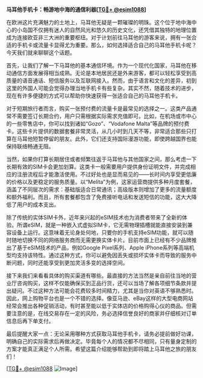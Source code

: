 **马耳他手机卡：畅游地中海的通信利器[[TG💪+ @esim1088](https://t.me/s/esim1088)]**

在欧洲这片充满魅力的土地上，马耳他无疑是一颗璀璨的明珠。这个位于地中海中心的小岛国不仅拥有迷人的自然风光和悠久的历史文化，还凭借其独特的地理位置成为连接欧亚非三大洲的重要枢纽。对于计划前往马耳他的游客来说，拥有一张合适的手机卡或流量卡显得尤为重要。那么，如何选择适合自己的马耳他手机卡呢？今天我们就来聊聊这个话题。

首先，让我们了解一下马耳他的基本通信环境。作为一个现代化国家，马耳他在移动通信方面发展得相当成熟。无论是本地居民还是外来游客，都可以轻松享受到高质量的语音通话、短信服务以及互联网接入。然而，由于语言和文化的差异，初到这里的外国人可能会觉得办理当地手机卡有些复杂。其实不然，随着技术的进步，现在有许多便捷的方式可以帮助你快速获得一张适合自己的马耳他手机卡。

对于短期旅行者而言，购买一张预付费的流量卡是最常见的选择之一。这类产品通常不需要签订长期合约，用户只需根据实际需求充值即可。比如，在机场或市中心的一些零售店中，你可以找到诸如“Gozo”、“Vodafone Malta”等品牌的预付费卡。这些卡片提供的数据套餐非常灵活，从几小时到几天不等，非常适合那些只打算在马耳他短暂停留的朋友。此外，它们还支持国际漫游功能，即使跨越国界也能保持联络畅通无阻。

当然，如果你打算长期居住或者频繁往返于马耳他与其他国家之间，那么考虑一下长期有效的SIM卡会更加划算。这类卡一般需要用户提供身份证明文件，并完成相应的注册流程后才能激活使用。不过好处也是显而易见的——长时间内享受更低廉的价格以及更稳定的服务质量。以“Melita”为例，这家运营商提供多种月度套餐，涵盖了不同层次的需求：基础版适合日常通讯；高级版本则增加了更多的流量额度和额外福利。而且，所有套餐都包含了免费接听电话和发送短信的功能，这大大降低了用户的成本支出。

除了传统的实体SIM卡外，近年来兴起的eSIM技术也为消费者带来了全新的体验。所谓eSIM，就是一种嵌入式虚拟SIM卡，它无需物理插槽就能直接安装到兼容设备上运行。这意味着无论身处何地，只要你的手机支持eSIM功能，就可以随时随地切换不同的网络服务商而无需更换实体卡片。目前市面上已经有不少品牌推出了基于eSIM技术的产品，例如Google Pixel系列、Apple iPhone系列等高端机型均支持该特性。通过这种方式，你可以避免因丢失或损坏实体卡而导致的服务中断问题，同时还能享受到更加灵活多变的选择空间。

接下来我们来看看具体的购买渠道有哪些。最直接的方法当然是亲自前往当地的营业厅咨询购买，这样不仅能确保买到正品行货，还可以当场了解各项细节条款并提出疑问。不过这种方法可能会花费较多时间精力，尤其是当你对英语不够熟悉时。因此，网上购物平台也是一个不错的选择。像亚马逊、eBay这样的大型电商网站经常会推出各种促销活动，有时甚至能以低于实体店的价格购得心仪的商品。但需要注意的是，在线交易存在一定的风险，务必选择信誉良好的商家并仔细核对订单信息后再下单支付。

最后提醒大家一点：无论采用哪种方式获取马耳他手机卡，请务必提前做好功课，明确自己的实际需求后再做决定。毕竟每个人的情况都不尽相同，只有量身定制的方案才能真正满足个人所需。希望这篇介绍能够帮助到即将踏上马耳他之旅的朋友们！

[[TG💪+ @esim1088](https://t.me/s/esim1088) ![Image](https://i.postimg.cc/4NQfJmqS/Snipaste-2025-05-13-00-14-12.png)]